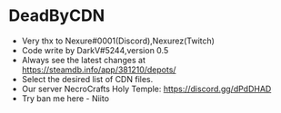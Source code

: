 # DeadByCDN
- Very thx to Nexure#0001(Discord),Nexurez(Twitch)
- Code write by DarkV#5244,version 0.5
- Always see the latest changes at https://steamdb.info/app/381210/depots/
- Select the desired list of CDN files.
- Our server NecroCrafts Holy Temple: https://discord.gg/dPdDHAD
- Try ban me here - Niito
